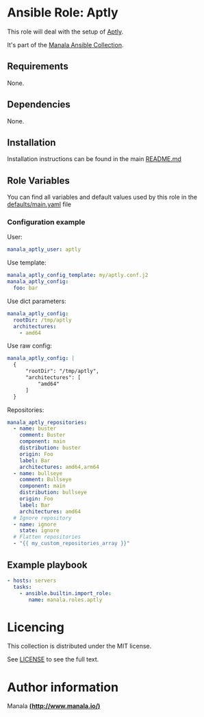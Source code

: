 # Ansible Role: Aptly

This role will deal with the setup of [Aptly](https://www.aptly.info/).

It's part of the [Manala Ansible Collection](https://galaxy.ansible.com/manala/roles).

## Requirements

None.

## Dependencies

None.

## Installation

Installation instructions can be found in the main [README.md](https://github.com/manala/ansible-roles/blob/master/README.md)

## Role Variables

You can find all variables and default values used by this role in the [defaults/main.yaml](./defaults/main.yaml) file

### Configuration example

User:

```yaml
manala_aptly_user: aptly
```

Use template:

```yaml
manala_aptly_config_template: my/aptly.conf.j2
manala_aptly_config:
  foo: bar
```

Use dict parameters:
```yaml
manala_aptly_config:
  rootDir: /tmp/aptly
  architectures:
    - amd64
```

Use raw config:
```yaml
manala_aptly_config: |
  {
      "rootDir": "/tmp/aptly",
      "architectures": [
          "amd64"
      ]
  }
```

Repositories:

```yaml
manala_aptly_repositories:
  - name: buster
    comment: Buster
    component: main
    distribution: buster
    origin: Foo
    label: Bar
    architectures: amd64,arm64
  - name: bullseye
    comment: Bullseye
    component: main
    distribution: bullseye
    origin: Foo
    label: Bar
    architectures: amd64
  # Ignore repository
  - name: ignore
    state: ignore
  # Flatten repositories
  - "{{ my_custom_repositories_array }}"
```

## Example playbook

 ```yaml
 - hosts: servers
   tasks:
     - ansible.builtin.import_role:  
        name: manala.roles.aptly
 ```

# Licencing

This collection is distributed under the MIT license.

See [LICENSE](https://opensource.org/licenses/MIT) to see the full text.

# Author information

Manala [**(http://www.manala.io/)**](http://www.manala.io)
